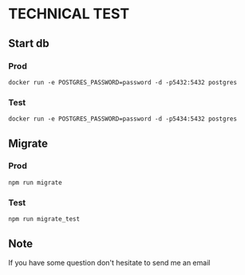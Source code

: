 # TECHNICAL TEST

## Start db

### Prod
```
docker run -e POSTGRES_PASSWORD=password -d -p5432:5432 postgres
```

### Test
```
docker run -e POSTGRES_PASSWORD=password -d -p5434:5432 postgres
```

## Migrate

### Prod

```
npm run migrate
```

### Test

```
npm run migrate_test
```

## Note

If you have some question don't hesitate to send me an email
